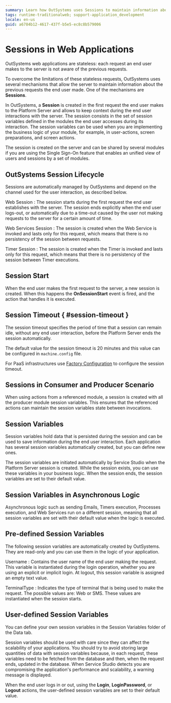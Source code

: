 ```yaml
---
summary: Learn how OutSystems uses Sessions to maintain information about the previous web requests the end user made.
tags: runtime-traditionalweb; support-application_development
locale: en-us
guid: a6784b12-4617-437f-b5e5-ec8c8b579006
---
```


# Sessions in Web Applications

OutSystems web applications are stateless: each request an end user makes to the server is not aware of the previous requests.

To overcome the limitations of these stateless requests, OutSystems uses several mechanisms that allow the server to maintain information about the previous requests the end user made. One of the mechanisms are **Sessions**.

In OutSystems, a **Session** is created in the first request the end user makes to the Platform Server and allows to keep context during the end user interactions with the server. The session consists in the set of session variables defined in the modules the end user accesses during its interaction. The session variables can be used when you are implementing the business logic of your module, for example, in user-actions, screen preparations, and screen actions.

The session is created on the server and can be shared by several modules if you are using the Single Sign-On feature that enables an unified view of users and sessions by a set of modules.


## OutSystems Session Lifecycle

Sessions are automatically managed by OutSystems and depend on the channel used for the user interaction, as described below.

Web Session
:   The session starts during the first request the end user establishes with the server. The session ends explicitly when the end user logs-out, or automatically due to a time-out caused by the user not making requests to the server for a certain amount of time.

Web Services Session
:   The session is created when the Web Service is invoked and lasts only for this request, which means that there is no persistency of the session between requests.

Timer Session
:   The session is created when the Timer is invoked and lasts only for this request, which means that there is no persistency of the session between Timer executions.


## Session Start

When the end user makes the first request to the server, a new session is created. When this happens the **OnSessionStart** event is fired, and the action that handles it is executed.


## Session Timeout { #session-timeout }

The session timeout specifies the period of time that a session can remain idle, without any end user interaction, before the Platform Server ends the session automatically.

The default value for the session timeout is 20 minutes and this value can be configured in `machine.config` file.

<div class="info" markdown="1">

For PaaS infrastructures use [Factory Configuration](https://www.outsystems.com/forums/discussion/34866/factory-configuration-how-to-change-the-session-timeout-in-factory-configuratio/) to configure the session timeout.

</div>

## Sessions in Consumer and Producer Scenario

When using actions from a referenced module, a session is created with all the producer module session variables. This ensures that the referenced actions can maintain the session variables state between invocations.


## Session Variables

Session variables hold data that is persisted during the session and can be used to save information during the end user interaction. Each application has several session variables automatically created, but you can define new ones.

The session variables are initiated automatically by Service Studio when the Platform Server session is created. While the session exists, you can use these variables in your business logic. When the session ends, the session variables are set to their default value.


## Session Variables in Asynchronous Logic

Asynchronous logic such as sending Emails, Timers execution, Processes execution, and Web Services run on a different session, meaning that all session variables are set with their default value when the logic is executed.

## Pre-defined Session Variables

The following session variables are automatically created by OutSystems. They are read-only and you can use them in the logic of your application.

Username
:   Contains the user name of the end user making the request. This variable is instantiated during the login operation, whether you are using an explicit or implicit login. At logout, this session variable is assigned an empty text value.

TerminalType
:   Indicates the type of terminal that is being used to make the request. The possible values are: Web or SMS. These values are instantiated when the session starts.


## User-defined Session Variables

You can define your own session variables in the Session Variables folder of the Data tab.

Session variables should be used with care since they can affect the scalability of your applications. You should try to avoid storing large quantities of data with session variables because, in each request, these variables need to be fetched from the database and then, when the request ends, updated in the database. When Service Studio detects you are compromising the application's performance and scalability, a warning message is displayed.

When the end user logs in or out, using the **Login**, **LoginPassword**, or **Logout** actions, the user-defined session variables are set to their default value.
